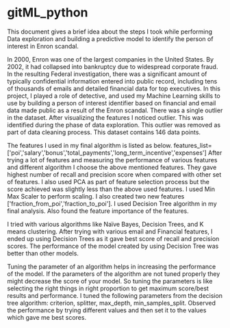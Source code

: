 # gitML_python
This document gives a brief idea about the steps I took while performing Data exploration and building a predictive model to 
identify the person of interest in Enron scandal.

In 2000, Enron was one of the largest companies in the United States. By 2002, it had collapsed into bankruptcy due to 
widespread corporate fraud. In the resulting Federal investigation, there was a significant amount of typically confidential 
information entered into public record, including tens of thousands of emails and detailed financial data for top executives. In 
this project, I played a role of detective, and used my Machine Learning skills to use by building a person of interest identifier 
based on financial and email data made public as a result of the Enron scandal.
There was a single outlier in the dataset. After visualizing the features I noticed outlier. This was identified during the phase 
of data exploration. This outlier was removed as part of data cleaning process. This dataset contains 146 data points.

The features I used in my final algorithm is listed as below.
features_list=['poi','salary','bonus','total_payments','long_term_incentive','expenses']
After trying a lot of features and measuring the performance of various features and different algorithm I choose the above 
mentioned features. They gave highest number of recall and precision score when compared with other set of features. I also used
PCA as part of feature selection process but the score achieved was slightly less than the above used features. I used Min Max Scaler 
to perform scaling. I also created two new features 
['fraction_from_poi','fraction_to_poi']. I used Decision Tree algorithm in my final analysis.
Also found the feature importance of the features.

I tried with various algorithms like Naïve Bayes, Decision Trees, and K means clustering.
After trying with various email and Financial features, I ended up using Decision Trees as it gave best score of recall and 
precision scores. The performance of the model created by using Decision Tree was better than other models.

Tuning the parameter of an algorithm helps in increasing the performance of the model. If the parameters of the algorithm are not 
tuned properly they might decrease the score of your model. So tuning the parameters is like selecting the right things in right 
proportion to get maximum score/best results and performance. I tuned the following parameters from the 
decision tree algorithm: criterion, splitter, max_depth, min_samples_split. Observed the performance by trying different values 
and then set it to the values which gave me best scores.



